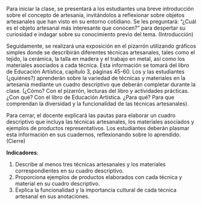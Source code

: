Para iniciar la clase, se presentará a los estudiantes una breve introducción sobre el concepto de artesanía, invitándolos a reflexionar sobre objetos artesanales que han visto en su entorno cotidiano. Se les preguntará: “¿Cuál es el objeto artesanal más interesante que conocen?” para despertar su curiosidad e indagar sobre su conocimiento previo del tema. (Introducción)

Seguidamente, se realizará una exposición en el pizarrón utilizando gráficos simples donde se describirán diferentes técnicas artesanales, tales como el tejido, la cerámica, la talla en madera y el trabajo en metal, así como los materiales asociados a cada técnica. Esta información se tomará del libro de Educación Artística, capítulo 3, páginas 45-60. Los y las estudiantes (¿quiénes?) aprenderán sobre la variedad de técnicas y materiales en la artesanía mediante un cuadro descriptivo que deberán completar durante la clase. (¿Cómo? Con el pizarrón, lecturas del libro y actividades prácticas. ¿Con qué? Con el libro de Educación Artística. ¿Para qué? Para que comprendan la diversidad y la funcionalidad de las técnicas artesanales).

Para cerrar, el docente explicará las pautas para elaborar un cuadro descriptivo que incluya las técnicas artesanales, los materiales asociados y ejemplos de productos representativos. Los estudiantes deberán plasmar esta información en sus cuadernos, reflexionando sobre lo aprendido. (Cierre)

**Indicadores**:

1. Describe al menos tres técnicas artesanales y los materiales correspondientes en su cuadro descriptivo.
2. Proporciona ejemplos de productos elaborados con cada técnica y material en su cuadro descriptivo.
3. Explica la funcionalidad y la importancia cultural de cada técnica artesanal en sus anotaciones.